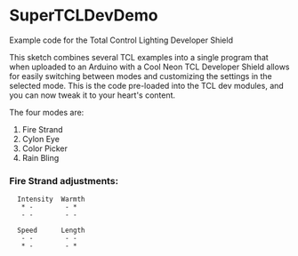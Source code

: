 # SuperTCLDevDemo
Example code for the Total Control Lighting Developer Shield

This sketch combines several TCL examples into a single program that when
uploaded to an Arduino with a Cool Neon TCL Developer Shield allows for easily
switching between modes and customizing the settings in the selected mode.  This
is the code pre-loaded into the TCL dev modules, and you can now tweak it to
your heart's content.

The four modes are:
1. Fire Strand
2. Cylon Eye
3. Color Picker
4. Rain Bling

### Fire Strand adjustments:

```
  Intensity  Warmth
   * -        - *
   - -        - -

  Speed      Length
   - -        - -
   * -        - *
   ```
